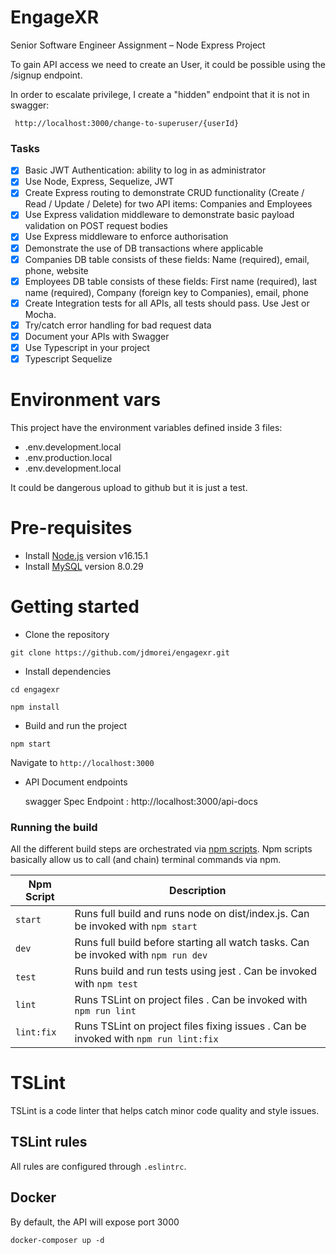 # EngageXR

Senior Software Engineer Assignment – Node Express Project

To gain API access we need to create an User, it could be possible using the /signup endpoint.

In order to escalate privilege, I create a "hidden" endpoint that it is not in swagger:
```
 http://localhost:3000/change-to-superuser/{userId}
```


### Tasks

- [x] Basic JWT Authentication: ability to log in as administrator
- [x] Use Node, Express, Sequelize, JWT
- [x] Create Express routing to demonstrate CRUD functionality (Create / Read / Update / Delete) for two API items: Companies and Employees
- [x] Use Express validation middleware to demonstrate basic payload validation on POST request bodies 
- [x] Use Express middleware to enforce authorisation
- [x] Demonstrate the use of DB transactions where applicable
- [x] Companies DB table consists of these fields: Name (required), email, phone, website
- [x] Employees DB table consists of these fields: First name (required), last name (required), Company (foreign key to Companies), email, phone
- [x] Create Integration tests for all APIs, all tests should pass. Use Jest or Mocha.
- [x] Try/catch error handling for bad request data
- [x] Document your APIs with Swagger
- [x] Use Typescript in your project
- [x] Typescript Sequelize
# Environment vars
This project have the environment variables defined inside 3 files:
- .env.development.local
- .env.production.local
- .env.development.local

It could be dangerous upload to github but it is just a test.

# Pre-requisites
- Install [Node.js](https://nodejs.org/en/) version v16.15.1
- Install [MySQL](https://dev.mysql.com/downloads/installer/) version 8.0.29


# Getting started
- Clone the repository
```
git clone https://github.com/jdmorei/engagexr.git
```
- Install dependencies
```
cd engagexr

npm install
```
- Build and run the project
```
npm start
```
  Navigate to `http://localhost:3000`

- API Document endpoints

  swagger Spec Endpoint : http://localhost:3000/api-docs

### Running the build
All the different build steps are orchestrated via [npm scripts](https://docs.npmjs.com/misc/scripts).
Npm scripts basically allow us to call (and chain) terminal commands via npm.

| Npm Script | Description |
| ------------------------- | ------------------------------------------------------------------------------------------------- |
| `start`                   | Runs full build and runs node on dist/index.js. Can be invoked with `npm start`                  |
| `dev`                   | Runs full build before starting all watch tasks. Can be invoked with `npm run dev`                                         |
| `test`                    | Runs build and run tests using jest . Can be invoked with `npm test`          |
| `lint`                    | Runs TSLint on project files  . Can be invoked with `npm run lint`        |
| `lint:fix`                    | Runs TSLint on project files fixing issues  . Can be invoked with `npm run lint:fix`      |


# TSLint
TSLint is a code linter that helps catch minor code quality and style issues.

## TSLint rules
All rules are configured through `.eslintrc`.

## Docker

By default, the API will expose port 3000

```
docker-composer up -d
```


